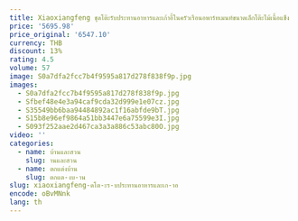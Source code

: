 ```yaml
---
title: Xiaoxiangfeng ชุดโต๊ะรับประทานอาหารและเก้าอี้ในครัวเรือนอพาร์ทเมนท์ขนาดเล็กโต๊ะไม้เนื้อแข็ง
price: '5695.98'
price_original: '6547.10'
currency: THB
discount: 13%
rating: 4.5
volume: 57
image: S0a7dfa2fcc7b4f9595a817d278f838f9p.jpg
images:
  - S0a7dfa2fcc7b4f9595a817d278f838f9p.jpg
  - Sfbef48e4e3a94caf9cda32d999e1e07cz.jpg
  - S35549bb6baa94484892ac1f16abfde9bT.jpg
  - S15b8e96ef9864a51bb3447e6a75599e3I.jpg
  - S093f252aae2d467ca3a3a886c53abc80O.jpg
video: ''
categories:
  - name: บ้านและสวน
    slug: านและสวน
  - name: ตกแต่งบ้าน
    slug: ตกแต-งบ-าน
slug: xiaoxiangfeng-ดโต-ะร-บประทานอาหารและเก-าอ
encode: oBvMNnk
lang: th
---
```

  